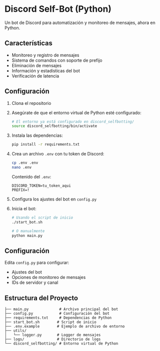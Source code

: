 # Discord Self-Bot (Python)

Un bot de Discord para automatización y monitoreo de mensajes, ahora en Python.

## Características

- Monitoreo y registro de mensajes
- Sistema de comandos con soporte de prefijo
- Eliminación de mensajes
- Información y estadísticas del bot
- Verificación de latencia

## Configuración

1. Clona el repositorio
2. Asegúrate de que el entorno virtual de Python esté configurado:
   ```bash
   # El entorno ya está configurado en discord_selfbotting/
   source discord_selfbotting/bin/activate
   ```

3. Instala las dependencias:
   ```bash
   pip install -r requirements.txt
   ```

4. Crea un archivo `.env` con tu token de Discord:
   ```bash
   cp .env .env
   nano .env
   ```
   
   Contenido del `.env`:
   ```env
   DISCORD_TOKEN=tu_token_aqui
   PREFIX=!
   ```

5. Configura los ajustes del bot en `config.py`

6. Inicia el bot:
   ```bash
   # Usando el script de inicio
   ./start_bot.sh
   
   # O manualmente
   python main.py
   ```

## Configuración

Edita `config.py` para configurar:
- Ajustes del bot
- Opciones de monitoreo de mensajes
- IDs de servidor y canal

## Estructura del Proyecto

```
├── main.py              # Archivo principal del bot
├── config.py            # Configuración del bot
├── requirements.txt     # Dependencias de Python
├── start_bot.sh        # Script de inicio
├── .env.example        # Ejemplo de archivo de entorno
├── utils/
│   └── logger.py       # Logger de mensajes
├── logs/               # Directorio de logs
└── discord_selfbotting/ # Entorno virtual de Python
```